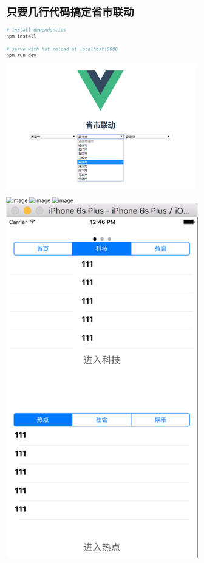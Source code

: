 #  只要几行代码搞定省市联动 


``` bash
# install dependencies
npm install

# serve with hot reload at localhost:8080
npm run dev

```

<img width="500" src="/src/assets/1.png" alt="vue">

![image](https://github.com/Yuamo/china-city/tree/master/src/assets/1.png)
![image](https://github.com/Yuamo/china-city/tree/master/src/assets/2.png)
![image](https://github.com/ButBueatiful/dotvim/raw/master/screenshots/vim-screenshot.jpg)
![Alt text](https://github.com/chenyufeng1991/NewsClient/raw/master/Screenshots/2.png)


